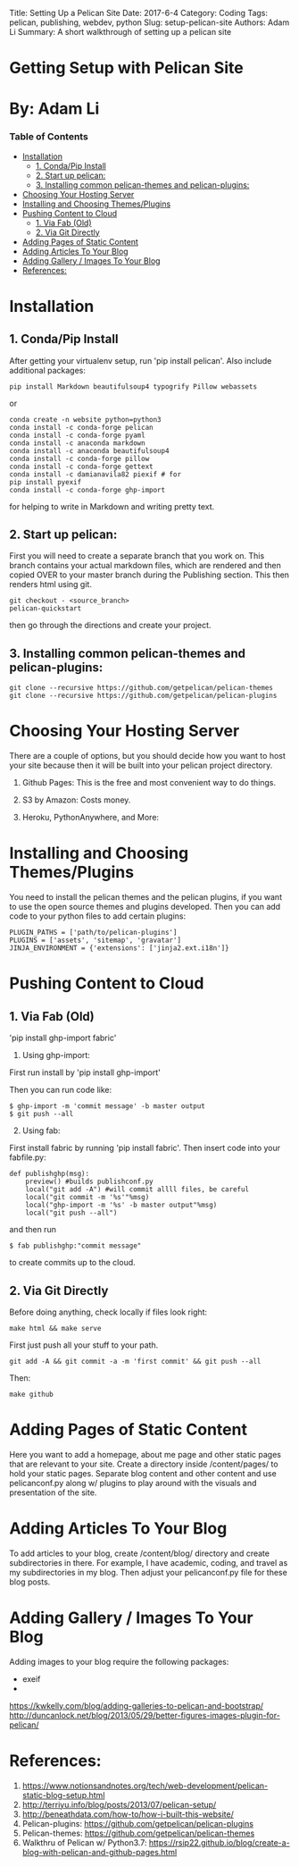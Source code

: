 Title: Setting Up a Pelican Site
Date: 2017-6-4
Category: Coding
Tags: pelican, publishing, webdev, python
Slug: setup-pelican-site
Authors: Adam Li
Summary: A short walkthrough of setting up a pelican site

# Getting Setup with Pelican Site
# By: Adam Li
### Table of Contents
<!-- MarkdownTOC autolink="True" -->

- [Installation](#installation)
    - [1. Conda/Pip Install](#1-condapip-install)
    - [2. Start up pelican:](#2-start-up-pelican)
    - [3. Installing common pelican-themes and pelican-plugins:](#3-installing-common-pelican-themes-and-pelican-plugins)
- [Choosing Your Hosting Server](#choosing-your-hosting-server)
- [Installing and Choosing Themes/Plugins](#installing-and-choosing-themesplugins)
- [Pushing Content to Cloud](#pushing-content-to-cloud)
    - [1. Via Fab \(Old\)](#1-via-fab-old)
    - [2. Via Git Directly](#2-via-git-directly)
- [Adding Pages of Static Content](#adding-pages-of-static-content)
- [Adding Articles To Your Blog](#adding-articles-to-your-blog)
- [Adding Gallery / Images To Your Blog](#adding-gallery--images-to-your-blog)
- [References:](#references)

<!-- /MarkdownTOC -->

# Installation
## 1. Conda/Pip Install
After getting your virtualenv setup, run 'pip install pelican'. Also include additional packages:
    
    pip install Markdown beautifulsoup4 typogrify Pillow webassets

or

    conda create -n website python=python3
    conda install -c conda-forge pelican
    conda install -c conda-forge pyaml 
    conda install -c anaconda markdown
    conda install -c anaconda beautifulsoup4 
    conda install -c conda-forge pillow
    conda install -c conda-forge gettext 
    conda install -c damianavila82 piexif # for
    pip install pyexif
    conda install -c conda-forge ghp-import


for helping to write in Markdown and writing pretty text.

## 2. Start up pelican:
First you will need to create a separate branch that you work on. This branch contains your actual markdown files, which are rendered and then copied OVER to your master branch during the Publishing section. This then renders html using git.

    git checkout - <source_branch>
    pelican-quickstart

then go through the directions and create your project.

## 3. Installing common pelican-themes and pelican-plugins:

    git clone --recursive https://github.com/getpelican/pelican-themes
    git clone --recursive https://github.com/getpelican/pelican-plugins

# Choosing Your Hosting Server
There are a couple of options, but you should decide how you want to host your site because then it will be built into your pelican project directory.

1. Github Pages: This is the free and most convenient way to do things.

2. S3 by Amazon: Costs money.

3. Heroku, PythonAnywhere, and More: 

# Installing and Choosing Themes/Plugins
You need to install the pelican themes and the pelican plugins, if you want to use the open source themes and plugins developed. Then you can add code to your python files to add certain plugins:

	PLUGIN_PATHS = ['path/to/pelican-plugins']
	PLUGINS = ['assets', 'sitemap', 'gravatar']
	JINJA_ENVIRONMENT = {'extensions': ['jinja2.ext.i18n']}

# Pushing Content to Cloud

## 1. Via Fab (Old)
'pip install ghp-import fabric'

1. Using ghp-import:

First run install by 'pip install ghp-import'

Then you can run code like:

    $ ghp-import -m 'commit message' -b master output
    $ git push --all

2. Using fab:

First install fabric by running 'pip install fabric'. Then insert code into your fabfile.py:

    def publishghp(msg):
        preview() #builds publishconf.py
        local("git add -A") #will commit allll files, be careful
        local("git commit -m '%s'"%msg)
        local("ghp-import -m '%s' -b master output"%msg)
        local("git push --all")

and then run 
    
    $ fab publishghp:"commit message"

to create commits up to the cloud.

## 2. Via Git Directly

Before doing anything, check locally if files look right:

    make html && make serve

First just push all your stuff to your path.

    git add -A && git commit -a -m 'first commit' && git push --all

Then:

    make github

# Adding Pages of Static Content
Here you want to add a homepage, about me page and other static pages that are relevant to your site. Create a directory inside /content/pages/ to hold your static pages. Separate blog content and other content and use pelicanconf.py along w/ plugins to play around with the visuals and presentation of the site.

# Adding Articles To Your Blog
To add articles to your blog, create /content/blog/ directory and create subdirectories in there. For example, I have academic, coding, and travel as my subdirectories in my blog. Then adjust your pelicanconf.py file for these blog posts.

# Adding Gallery / Images To Your Blog
Adding images to your blog require the following packages:
- exeif
- 

https://kwkelly.com/blog/adding-galleries-to-pelican-and-bootstrap/
http://duncanlock.net/blog/2013/05/29/better-figures-images-plugin-for-pelican/

# References:
1. https://www.notionsandnotes.org/tech/web-development/pelican-static-blog-setup.html
2. http://terriyu.info/blog/posts/2013/07/pelican-setup/
3. http://beneathdata.com/how-to/how-i-built-this-website/
4. Pelican-plugins: https://github.com/getpelican/pelican-plugins
5. Pelican-themes: https://github.com/getpelican/pelican-themes
6. Walkthru of Pelican w/ Python3.7: https://rsip22.github.io/blog/create-a-blog-with-pelican-and-github-pages.html